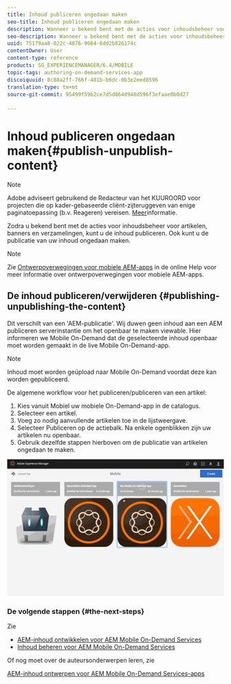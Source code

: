 ```yaml
---
title: Inhoud publiceren ongedaan maken
seo-title: Inhoud publiceren ongedaan maken
description: Wanneer u bekend bent met de acties voor inhoudsbeheer voor artikelen, banners en verzamelingen, volgt u deze pagina voor meer informatie over het publiceren van uw inhoud. Ook kunt u de publicatie van uw inhoud ongedaan maken.
seo-description: Wanneer u bekend bent met de acties voor inhoudsbeheer voor artikelen, banners en verzamelingen, volgt u deze pagina voor meer informatie over het publiceren van uw inhoud. Ook kunt u de publicatie van uw inhoud ongedaan maken.
uuid: 75179aa8-022c-4876-9664-6dd2b826174c
contentOwner: User
content-type: reference
products: SG_EXPERIENCEMANAGER/6.4/MOBILE
topic-tags: authoring-on-demand-services-app
discoiquuid: 8c88a2ff-766f-481b-b6dc-0b3e2eed8596
translation-type: tm+mt
source-git-commit: 95499f59b2ce7d5d864d948d596f3efaae0b0d27

---
```



# Inhoud publiceren ongedaan maken{#publish-unpublish-content}

>[!NOTE]
>
>Adobe adviseert gebruikend de Redacteur van het KUUROORD voor projecten die op kader-gebaseerde cliënt-zijteruggeven van enige paginatoepassing (b.v. Reageren) vereisen. [Meer](/help/sites-developing/spa-overview.md)informatie.

Zodra u bekend bent met de acties voor inhoudsbeheer voor artikelen, banners en verzamelingen, kunt u de inhoud publiceren. Ook kunt u de publicatie van uw inhoud ongedaan maken.

>[!NOTE]
>
>Zie [Ontwerpoverwegingen voor mobiele AEM-apps](https://helpx.adobe.com/digital-publishing-solution/help/design-app.html) in de online Help voor meer informatie over ontwerpoverwegingen voor mobiele AEM-apps.

## De inhoud publiceren/verwijderen {#publishing-unpublishing-the-content}

Dit verschilt van een &#39;AEM-publicatie&#39;. Wij duwen geen inhoud aan een AEM publiceren serverinstantie om het openbaar te maken viewable. Hier informeren we Mobile On-Demand dat de geselecteerde inhoud openbaar moet worden gemaakt in de live Mobile On-Demand-app.

>[!NOTE]
>
>Inhoud moet worden geüpload naar Mobile On-Demand voordat deze kan worden gepubliceerd.

De algemene workflow voor het publiceren/publiceren van een artikel:

1. Kies vanuit Mobiel uw mobiele On-Demand-app in de catalogus.
1. Selecteer een artikel.
1. Voeg zo nodig aanvullende artikelen toe in de lijstweergave.
1. Selecteer Publiceren op de actiebalk. Na enkele ogenblikken zijn uw artikelen nu openbaar.
1. Gebruik dezelfde stappen hierboven om de publicatie van artikelen ongedaan te maken.

<!-- FAIL >>[!NOTE]
>
>Generally, you should preflight before publishing. See [Previewing with Preflight](/content/docs/en/aem/6-3/administer/mobile-apps/aem-mobile/previewing-with-preflight-on-demand-services.md) for more details.-->

![chlimage_1-9](assets/chlimage_1-9.gif)

### De volgende stappen {#the-next-steps}

Zie

* [AEM-inhoud ontwikkelen voor AEM Mobile On-Demand Services](/help/mobile/aem-mobile-on-demand.md)
* [Inhoud beheren voor AEM Mobile On-Demand Services](/help/mobile/aem-mobile.md)

Of nog moet over de auteursonderwerpen leren, zie

[AEM-inhoud ontwerpen voor AEM Mobile On-Demand Services-apps](/help/mobile/mobile-apps-ondemand.md)
